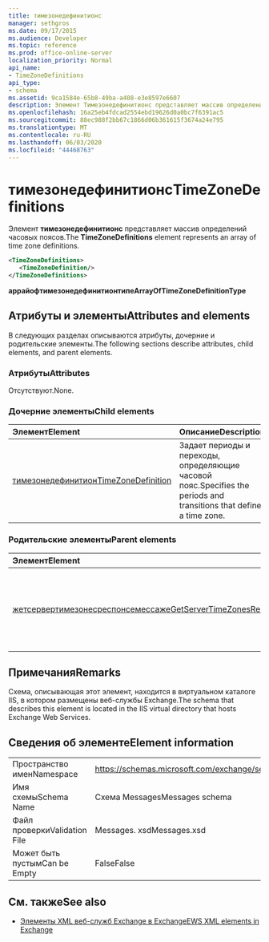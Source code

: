 ```yaml
---
title: тимезонедефинитионс
manager: sethgros
ms.date: 09/17/2015
ms.audience: Developer
ms.topic: reference
ms.prod: office-online-server
localization_priority: Normal
api_name:
- TimeZoneDefinitions
api_type:
- schema
ms.assetid: 9ca1584e-65b8-49ba-a408-e3e8597e6607
description: Элемент Тимезонедефинитионс представляет массив определений часовых поясов.
ms.openlocfilehash: 16a25eb4fdcad2554ebd19626d0a0bc7f6391ac5
ms.sourcegitcommit: 88ec988f2bb67c1866d06b361615f3674a24e795
ms.translationtype: MT
ms.contentlocale: ru-RU
ms.lasthandoff: 06/03/2020
ms.locfileid: "44468763"
---
```

# <a name="timezonedefinitions"></a><span data-ttu-id="4a89b-103">тимезонедефинитионс</span><span class="sxs-lookup"><span data-stu-id="4a89b-103">TimeZoneDefinitions</span></span>

<span data-ttu-id="4a89b-104">Элемент **тимезонедефинитионс** представляет массив определений часовых поясов.</span><span class="sxs-lookup"><span data-stu-id="4a89b-104">The **TimeZoneDefinitions** element represents an array of time zone definitions.</span></span> 
  
```XML
<TimeZoneDefinitions>
   <TimeZoneDefinition/>
</TimeZoneDefinitions>
```

 <span data-ttu-id="4a89b-105">**аррайофтимезонедефинитионтипе**</span><span class="sxs-lookup"><span data-stu-id="4a89b-105">**ArrayOfTimeZoneDefinitionType**</span></span>
## <a name="attributes-and-elements"></a><span data-ttu-id="4a89b-106">Атрибуты и элементы</span><span class="sxs-lookup"><span data-stu-id="4a89b-106">Attributes and elements</span></span>

<span data-ttu-id="4a89b-107">В следующих разделах описываются атрибуты, дочерние и родительские элементы.</span><span class="sxs-lookup"><span data-stu-id="4a89b-107">The following sections describe attributes, child elements, and parent elements.</span></span>
  
### <a name="attributes"></a><span data-ttu-id="4a89b-108">Атрибуты</span><span class="sxs-lookup"><span data-stu-id="4a89b-108">Attributes</span></span>

<span data-ttu-id="4a89b-109">Отсутствуют.</span><span class="sxs-lookup"><span data-stu-id="4a89b-109">None.</span></span>
  
### <a name="child-elements"></a><span data-ttu-id="4a89b-110">Дочерние элементы</span><span class="sxs-lookup"><span data-stu-id="4a89b-110">Child elements</span></span>

|<span data-ttu-id="4a89b-111">**Элемент**</span><span class="sxs-lookup"><span data-stu-id="4a89b-111">**Element**</span></span>|<span data-ttu-id="4a89b-112">**Описание**</span><span class="sxs-lookup"><span data-stu-id="4a89b-112">**Description**</span></span>|
|:-----|:-----|
|[<span data-ttu-id="4a89b-113">тимезонедефинитион</span><span class="sxs-lookup"><span data-stu-id="4a89b-113">TimeZoneDefinition</span></span>](timezonedefinition.md) <br/> |<span data-ttu-id="4a89b-114">Задает периоды и переходы, определяющие часовой пояс.</span><span class="sxs-lookup"><span data-stu-id="4a89b-114">Specifies the periods and transitions that define a time zone.</span></span>  <br/> |
   
### <a name="parent-elements"></a><span data-ttu-id="4a89b-115">Родительские элементы</span><span class="sxs-lookup"><span data-stu-id="4a89b-115">Parent elements</span></span>

|<span data-ttu-id="4a89b-116">**Элемент**</span><span class="sxs-lookup"><span data-stu-id="4a89b-116">**Element**</span></span>|<span data-ttu-id="4a89b-117">**Описание**</span><span class="sxs-lookup"><span data-stu-id="4a89b-117">**Description**</span></span>|
|:-----|:-----|
|[<span data-ttu-id="4a89b-118">жетсервертимезонесреспонсемессаже</span><span class="sxs-lookup"><span data-stu-id="4a89b-118">GetServerTimeZonesResponseMessage</span></span>](getservertimezonesresponsemessage.md) <br/> |<span data-ttu-id="4a89b-119">Содержит состояние и результат запроса [операции GetServerTimeZones](getservertimezones-operation.md) .</span><span class="sxs-lookup"><span data-stu-id="4a89b-119">Contains the status and result of a [GetServerTimeZones operation](getservertimezones-operation.md) request.</span></span>  <br/> |
   
## <a name="remarks"></a><span data-ttu-id="4a89b-120">Примечания</span><span class="sxs-lookup"><span data-stu-id="4a89b-120">Remarks</span></span>

<span data-ttu-id="4a89b-121">Схема, описывающая этот элемент, находится в виртуальном каталоге IIS, в котором размещены веб-службы Exchange.</span><span class="sxs-lookup"><span data-stu-id="4a89b-121">The schema that describes this element is located in the IIS virtual directory that hosts Exchange Web Services.</span></span>
  
## <a name="element-information"></a><span data-ttu-id="4a89b-122">Сведения об элементе</span><span class="sxs-lookup"><span data-stu-id="4a89b-122">Element information</span></span>

|||
|:-----|:-----|
|<span data-ttu-id="4a89b-123">Пространство имен</span><span class="sxs-lookup"><span data-stu-id="4a89b-123">Namespace</span></span>  <br/> |https://schemas.microsoft.com/exchange/services/2006/messages  <br/> |
|<span data-ttu-id="4a89b-124">Имя схемы</span><span class="sxs-lookup"><span data-stu-id="4a89b-124">Schema Name</span></span>  <br/> |<span data-ttu-id="4a89b-125">Схема Messages</span><span class="sxs-lookup"><span data-stu-id="4a89b-125">Messages schema</span></span>  <br/> |
|<span data-ttu-id="4a89b-126">Файл проверки</span><span class="sxs-lookup"><span data-stu-id="4a89b-126">Validation File</span></span>  <br/> |<span data-ttu-id="4a89b-127">Messages. xsd</span><span class="sxs-lookup"><span data-stu-id="4a89b-127">Messages.xsd</span></span>  <br/> |
|<span data-ttu-id="4a89b-128">Может быть пустым</span><span class="sxs-lookup"><span data-stu-id="4a89b-128">Can be Empty</span></span>  <br/> |<span data-ttu-id="4a89b-129">False</span><span class="sxs-lookup"><span data-stu-id="4a89b-129">False</span></span>  <br/> |
   
## <a name="see-also"></a><span data-ttu-id="4a89b-130">См. также</span><span class="sxs-lookup"><span data-stu-id="4a89b-130">See also</span></span>



- [<span data-ttu-id="4a89b-131">Элементы XML веб-служб Exchange в Exchange</span><span class="sxs-lookup"><span data-stu-id="4a89b-131">EWS XML elements in Exchange</span></span>](ews-xml-elements-in-exchange.md)


